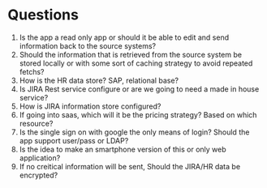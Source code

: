 # Questions
1. Is the app a read only app or should it be able to edit and send information back to the source systems?
2. Should the information that is retrieved from the source system be stored locally or with some sort of caching strategy to avoid repeated fetchs?
3. How is the HR data store? SAP, relational base?
4. Is JIRA Rest service configure or are we going to need a made in house service?
5. How is JIRA information store configured?
6. If going into saas, which will it be the pricing strategy? Based on which resource?
7. Is the single sign on with google the only means of login? Should the app support user/pass or LDAP?
8. Is the idea to make an smartphone version of this or only web application?
9. If no creitical information will be sent, Should the JIRA/HR data be encrypted? 